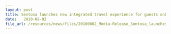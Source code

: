 ```yaml
---
layout: post
title: Sentosa launches new integrated travel experience for guests onboard the Sentosa Rider
date:   2010-08-02
file_url: /resources/news/files/20100802_Media-Release_Sentosa_launches_new_integrated_travel_experience_for_guests_onboard_Sentosa_Rider.pdf
---
```

